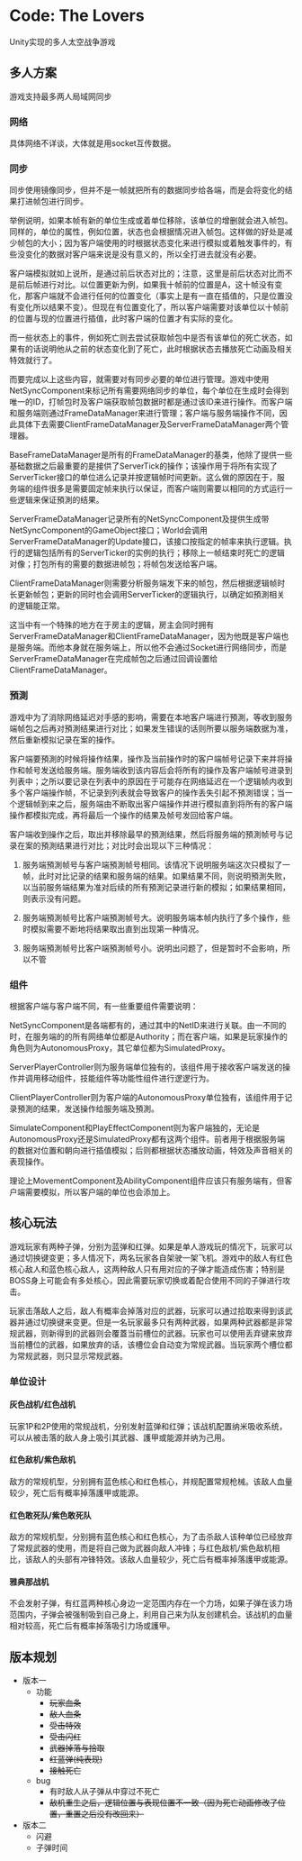 # Code: The Lovers

Unity实现的多人太空战争游戏

## 多人方案

游戏支持最多两人局域网同步

### 网络

具体网络不详谈，大体就是用socket互传数据。

### 同步

同步使用镜像同步，但并不是一帧就把所有的数据同步给各端，而是会将变化的结果打进帧包进行同步。

举例说明，如果本帧有新的单位生成或着单位移除，该单位的增删就会进入帧包。同样的，单位的属性，例如位置，状态也会根据情况进入帧包。这样做的好处是减少帧包的大小；因为客户端使用的时根据状态变化来进行模拟或着触发事件的，有些没变化的数据对客户端来说是没有意义的，所以全打进去就没有必要。

客户端模拟就如上说所，是通过前后状态对比的；注意，这里是前后状态对比而不是前后帧进行对比。以位置更新为例，如果我十帧前的位置是A，这十帧没有变化，那客户端就不会进行任何的位置变化（事实上是有一直在插值的，只是位置没有变化所以结果不变）。但现在有位置变化了，所以客户端需要对该单位以十帧前的位置与现的位置进行插值，此时客户端的位置才有实际的变化。

而一些状态上的事件，例如死亡则去尝试获取帧包中是否有该单位的死亡状态，如果有的话说明他从之前的状态变化到了死亡，此时根据状态去播放死亡动画及相关特效就行了。

而要完成以上这些内容，就需要对有同步必要的单位进行管理。游戏中使用NetSyncComponent来标记所有需要网络同步的单位，每个单位在生成时会得到唯一的ID，打帧包时及客户端获取帧包数据时都是通过该ID来进行操作。而客户端和服务端则通过FrameDataManager来进行管理；客户端与服务端操作不同，因此具体下去需要ClientFrameDataManager及ServerFrameDataManager两个管理器。

BaseFrameDataManager是所有的FrameDataManager的基类，他除了提供一些基础数据之后最重要的是接供了ServerTick的操作；该操作用于将所有实现了ServerTicker接口的单位进么记录并按逻辑帧时间更新。这么做的原因在于，服务端的组件很多是需要固定帧来执行以保证，而客户端则需要以相同的方式运行一些逻辑来保证預測的结果。

ServerFrameDataManager记录所有的NetSyncComponent及提供生成带NetSyncComponent的GameObject接口；World会调用ServerFrameDataManager的Update接口，该接口按指定的帧率来执行逻辑。执行的逻辑包括所有的ServerTicker的实例的执行；移除上一帧结束时死亡的逻辑对像；打包所有的需要的数据进帧包；将帧包发送给客户端。

ClientFrameDataManager则需要分析服务端发下来的帧包，然后根据逻辑帧时长更新帧包；更新的同时也会调用ServerTicker的逻辑执行，以确定如預測相关的逻辑能正常。

这当中有一个特殊的地方在于房主的逻辑，房主会同时拥有ServerFrameDataManager和ClientFrameDataManager，因为他既是客户端也是服务端。而他本身就在服务端上，所以他不会通过Socket进行网络同步，而是ServerFrameDataManager在完成帧包之后通过回调设置给ClientFrameDataManager。


### 預測

游戏中为了消除网络延迟对手感的影响，需要在本地客户端进行預測，等收到服务端帧包之后再对預測结果进行对比；如果发生错误的话则所要以服务端数据为准，然后重新模拟记录在案的操作。

客户端要預測的时候将操作结果，操作及当前操作时的客户端帧号记录下来并将操作和帧号发送给服务端。服务端收到该内容后会将所有的操作及客户端帧号进录到列表中；之所以要记录在列表中的原因在于可能存在网络延迟在一个逻辑帧内收到多个客户端操作帧，不记录到列表就会导致客户的操作丢失引起不預測错误；当一个逻辑帧到来之后，服务端由不断取出客户端操作并进行模拟直到将所有的客户端操作都模拟完成，再将最后一个操作的结果及帧号发回给客户端。

客户端收到操作之后，取出并移除最早的預測结果，然后将服务端的預測帧号与记录在案的預測结果进行对比；对比时会出现以下三种情况：
1. 服务端預測帧号与客户端預測帧号相同。该情况下说明服务端这次只模拟了一帧，此时对比记录的结果和服务端的结果。如果结果不同，则说明預測失败，以当前服务端结果为准对后续的所有預測记录进行新的模拟；如果结果相同，则表示没有问题。

2. 服务端預測帧号比客户端預測帧号大。说明服务端本帧内执行了多个操作，些时模拟需要不断地将结果取出直到出现第一种情况。

3. 服务端預測帧号比客户端預測帧号小。说明出问题了，但是暂时不会影响，所以不管

### 组件

根据客户端与客户端不同，有一些重要组件需要说明：

NetSyncComponent是各端都有的，通过其中的NetID来进行关联。由一不同的时，在服务端的的所有网络单位都是Authority；而在客户端，如果是玩家操作的角色则为AutonomousProxy，其它单位都为SimulatedProxy。

ServerPlayerController则为服务端单位独有的，该组件用于接收客户端发送的操作并调用移动组件，技能组件等功能性组件进行逻逻行为。

ClientPlayerController则为客户端的AutonomousProxy单位独有，该组件用于记录預測的结果，发送操作给服务端及預測。

SimulateComponent和PlayEffectComponent则为客户端独的，无论是AutonomousProxy还是SimulatedProxy都有这两个组件。前者用于根据服务端的数据对位置和朝向进行插值模拟；后则都根据状态播放动画，特效及声音相关的表现操作。

理论上MovementComponent及AbilityComponent组件应该只有服务端有，但客户端需要模拟，所以客户端的单位也会添加上。


## 核心玩法

游戏玩家有两种子弹，分别为蓝弹和红弹。如果是单人游戏玩的情况下，玩家可以通过切换键变更；多人情况下，两名玩家各自架驶一架飞机。游戏中的敌人有红色核心敌人和蓝色核心敌人，这两种敌人只有用对应的子弹才能造成伤害；特别是BOSS身上可能会有多处核心，因此需要玩家切换或着配合使用不同的子弹进行攻击。

玩家击落敌人之后，敌人有概率会掉落对应的武器，玩家可以通过拾取来得到该武器并通过切换键来变更。但是一名玩家最多只有两种武器，如果两种武器都是非常规武器，则新得到的武器则会覆蓋当前槽位的武器。玩家也可以使用丢弃键来放弃当前槽位的武器，如果放弃的话，该槽位会自动变为常规武器。当玩家两个槽位都为常规武器，则只显示常规武器。

### 单位设计

#### 灰色战机/红色战机
玩家1P和2P使用的常规战机，分别发射蓝弹和红弹；该战机配置纳米吸收系统，可以从被击落的敌人身上吸引其武器、護甲或能源并纳为己用。

#### 红色敌机/紫色敌机
敌方的常规机型，分别拥有蓝色核心和红色核心，并规配置常规枪械。该敌人血量较少，死亡后有概率掉落護甲或能源。

#### 红色敢死队/紫色敢死队
敌方的常规机型，分别拥有蓝色核心和红色核心，为了击杀敌人该种单位已经放弃了常规武器的使用，而是将自己做为武器向敌人冲锋；与红色敌机/紫色敌机相比，该敌人的头部有冲锋特效。该敌人血量较少，死亡后有概率掉落護甲或能源。

#### 雅典那战机
不会发射子弹，有红蓝两种核心身边一定范围内存在一个力场，如果子弹在该力场范围内，子弹会被强制吸到自己身上，利用自己来为队友创建机会。该战机的血量相对较高，死亡后有概率掉落吸引力场或護甲。

    


## 版本规划
* 版本一
    * 功能
        * ~~玩家血条~~
        * ~~敌人血条~~
        * ~~受击特效~~
        * ~~受击闪红~~
        * ~~武器掉落与拾取~~
        * ~~红蓝弹(纯表现)~~
        * ~~接触死亡~~
    * bug
        * 有时敌人从子弹从中穿过不死亡
        * ~~敌机重生之后，逻辑位置与表现位置不一致（因为死亡动画修改了位置，重置之后没有改回来）~~
* 版本二
    * 闪避
    * 子弹时间
